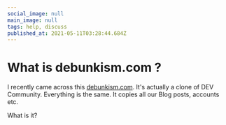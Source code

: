 ```yaml
---
social_image: null
main_image: null
tags: help, discuss
published_at: 2021-05-11T03:28:44.684Z
---
```


# What is debunkism.com ?

I recently came across this [debunkism.com](debunkism.com). It's actually a clone of DEV Community. Everything is the same. It copies all our Blog posts, accounts etc.

What is it? 